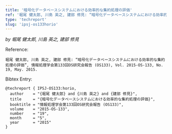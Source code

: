 ```yaml
---
title: '暗号化データベースシステムにおける効率的な集約処理の評価'
ref: '堀尾 健太郎, 川島 英之, 建部 修見: “暗号化データベースシステムにおける効率的な集約処理の評価”, 情報処理学会第133回OS研究会報告 (OS133), Vol. 2015-OS-133, No. 19, May. 2015.'
type: 'techreport'
slug: 'ipsj-os133horio'
---
```


*by 堀尾 健太郎, 川島 英之, 建部 修見*

Reference:
```
堀尾 健太郎, 川島 英之, 建部 修見: “暗号化データベースシステムにおける効率的な集約処理の評価”, 情報処理学会第133回OS研究会報告 (OS133), Vol. 2015-OS-133, No. 19, May. 2015.
```

Bibtex Entry:
```
@techreport { IPSJ-OS133:horio,
  author    = "{堀尾 健太郎} and {川島 英之} and {建部 修見}",
  title     = "{暗号化データベースシステムにおける効率的な集約処理の評価}",
  booktitle = "情報処理学会第133回OS研究会報告 (OS133)",
  volume    = "2015-OS-133",
  number    = "19",
  month     = "5",
  year      = "2015"
}
```
